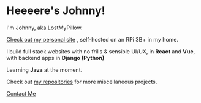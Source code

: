 # Heeeere's Johnny!

I'm Johnny, aka LostMyPillow.

[Check out my personal site](https://www.lostmypillow.duckdns.org) , self-hosted on an RPi 3B+ in my home.


I build full stack websites with no frills & sensible UI/UX, in **React** and **Vue**, with backend apps in **Django (Python)**

Learning **Java** at the moment.

Check out [my repositories](https://github.com/lostmypillow?tab=repositories) for more miscellaneous projects.

[Contact Me](mailto:lostmypillow@icloud.com)

<!--
**lostmypillow/lostmypillow** is a ✨ _special_ ✨ repository because its `README.md` (this file) appears on your GitHub profile.

Here are some ideas to get you started:

- 🔭 I’m currently working on ...
- 🌱 I’m currently learning ...
- 👯 I’m looking to collaborate on ...
- 🤔 I’m looking for help with ...
- 💬 Ask me about ...
- 📫 How to reach me: ...
- 😄 Pronouns: ...
- ⚡ Fun fact: ...
-->
